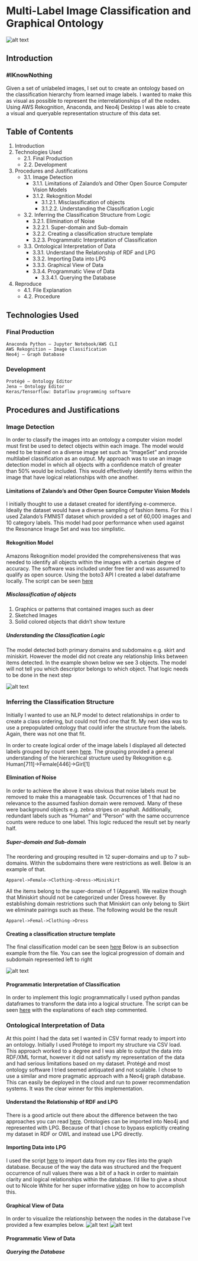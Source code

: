 # Multi-Label Image Classification and Graphical Ontology

![alt text](/images/resonance.png)

## Introduction

### #IKnowNothing
Given a set of unlabeled images, I set out to create an ontology based on the classification hierarchy from learned image labels. I wanted to make this as visual as possible to represent the interrelationships of all the nodes. Using AWS Rekognition, Anaconda, and Neo4j Desktop I was able to create a visual and queryable representation structure of this data set. 


## Table of Contents

1. Introduction
2. Technologies Used
      * 2.1. Final Production
      * 2.2. Development
3.	Procedures and Justifications
     * 3.1. Image Detection
          * 3.1.1. Limitations of Zalando’s and Other Open Source Computer Vision Models
          * 3.1.2. Rekognition Model
               * 3.1.2.1. Misclassification of objects
               * 3.1.2.2. Understanding the Classification Logic
     * 3.2. Inferring the Classification Structure from Logic
          * 3.2.1. Elimination of Noise
          * 3.2.2.1. Super-domain and Sub-domain
          * 3.2.2. Creating a classification structure template
          * 3.2.3. Programmatic Interpretation of Classification
     * 3.3. Ontological Interpretation of Data
          * 3.3.1. Understand the Relationship of RDF and LPG
          * 3.3.2. Importing Data into LPG
          * 3.3.3. Graphical View of Data
          * 3.3.4. Programmatic View of Data
               * 3.3.4.1. Querying the Database
4.	Reproduce 
     * 4.1. File Explanation
     * 4.2. Procedure



## Technologies Used
### Final Production
```
Anaconda Python – Jupyter Notebook/AWS CLI
AWS Rekognition – Image Classification
Neo4j – Graph Database
```
### Development
```
Protégé – Ontology Editor
Jena – Ontology Editor
Keras/Tensorflow: Dataflow programming software
```

## Procedures and Justifications
### Image Detection
In order to classify the images into an ontology a computer vision model must first be used to detect objects within each image. The model would need to be trained on a diverse image set such as “ImageSet” and provide multilabel classification as an output. My approach was to use an image detection model in which all objects with a confidence match of greater than 50% would be included. This would effectively identify items within the image that have logical relationships with one another.

#### Limitations of Zalando’s and Other Open Source Computer Vision Models
I initially thought to use a dataset created for identifying e-commerce. Ideally the dataset would have a diverse sampling of fashion items. For this I used Zalando’s FMNIST dataset which provided a set of 60,000 images and 10 category labels. This model had poor performance when used against the Resonance Image Set and was too simplistic.

#### Rekognition Model
Amazons Rekognition model provided the comprehensiveness that was needed to identify all objects within the images with a certain degree of accuracy. The software was included under free tier and was assumed to qualify as open source. Using the boto3 API I created a label dataframe locally. The script can be seen [here](/scripts/Product_Meta_Image_Detection.ipynb)

##### Misclassification of objects
1.	Graphics or patterns that contained images such as deer
2.	Sketched Images
3.	Solid colored objects that didn’t show texture

##### Understanding the Classification Logic
The model detected both primary domains and subdomains e.g. skirt and miniskirt. However the model did not create any relationship links between items detected. In the example shown below we see 3 objects. The model will not tell you which descriptor belongs to which object. That logic needs to be done in the next step

![alt text](/images/rekognition_sample1.PNG)

### Inferring the Classification Structure 
Initially I wanted to use an NLP model to detect relationships in order to create a class ordering, but could not find one that fit. My next idea was to use a prepopulated ontology that could infer the structure from the labels. Again, there was not one that fit.

In order to create logical order of the image labels I displayed all detected labels grouped by count seen [here](/data_files/grouped_meta.csv). The grouping provided a general understanding of the hierarchical structure used by Rekognition e.g. Human[711]->Female[446]->Girl[1]

#### Elimination of Noise
In order to achieve the above it was obvious that noise labels must be removed to make this a manageable task. Occurrences of 1 that had no relevance to the assumed fashion domain were removed. Many of these were background objects e.g. zebra stripes on asphalt. Additionally, redundant labels such as “Human” and “Person” with the same occurrence counts were reduce to one label. This logic reduced the result set by nearly half. 

##### Super-domain and Sub-domain

The reordering and grouping resulted in 12 super-domains and up to 7 sub-domains. Within the subdomains there were restrictions as well. Below is an example of that. 

```
Apparel->Female->Clothing->Dress->Miniskirt
```
All the items belong to the super-domain of 1 (Apparel). We realize though that Miniskirt should not be categorized under Dress however.
By establishing domain restrictions such that Miniskirt can only belong to Skirt we eliminate pairings such as these. The following would be the result

```
Apparel->Femal->Clothing->Dress
```


#### Creating a classification structure template
The final classification model can be seen [here](/data_files/class_hierarchy.csv)
Below is an subsection example from the file. You can see the logical progression of domain and subdomain represented left to right

![alt text](/images/class_hierarchy.PNG) 

#### Programmatic Interpretation of Classification
In order to implement this logic programmatically I used python pandas dataframes to transform the data into a logical structure. The script can be seen [here](/scripts/Product_Meta_Classification.ipynb) with the explanations of each step commented. 

 
### Ontological Interpretation of Data
At this point I had the data set I wanted in CSV format ready to import into an ontology. Initially I used Protégé to import my structure via CSV load. This approach worked to a degree and I was able to output the data into RDF/XML format, however it did not satisfy my representation of the data and had serious limitations based on my dataset. Protégé and most ontology software I tried seemed antiquated and not scalable. I chose to use a similar and more pragmatic approach with a Neo4j graph database. This can easily be deployed in the cloud and run to power recommendation systems. It was the clear winner for this implementation.

#### Understand the Relationship of RDF and LPG
There is a good article out there about the difference between the two approaches you can read [here](https://neo4j.com/blog/rdf-triple-store-vs-labeled-property-graph-difference/). Ontologies can be imported into Neo4j and represented with LPG. Because of that I chose to bypass explicitly creating my dataset in RDF or OWL and instead use LPG directly. 

#### Importing Data into LPG
I used the script [here](/scripts/importImageLabelsNeo4j.cypher) to import data from my csv files into the graph database. Because of the way the data was structured and the frequent occurrence of null values there was a bit of a hack in order to maintain clarity and logical relationships within the database. I’d like to give a shout out to Nicole White for her super informative [video](https://vimeo.com/112447027) on how to accomplish this.

#### Graphical View of Data
In order to visualize the relationship between the nodes in the database I’ve provided a few examples below. 
![alt text](/images/apparel_graph.PNG)
![alt text](/images/multiple_superdomain_graph.PNG)

#### Programmatic View of Data
##### Querying the Database
